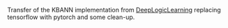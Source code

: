 Transfer of the KBANN implementation from [DeepLogicLearning](https://github.com/spacewalk01/deep-logic-learning) replacing tensorflow with pytorch and some clean-up.
